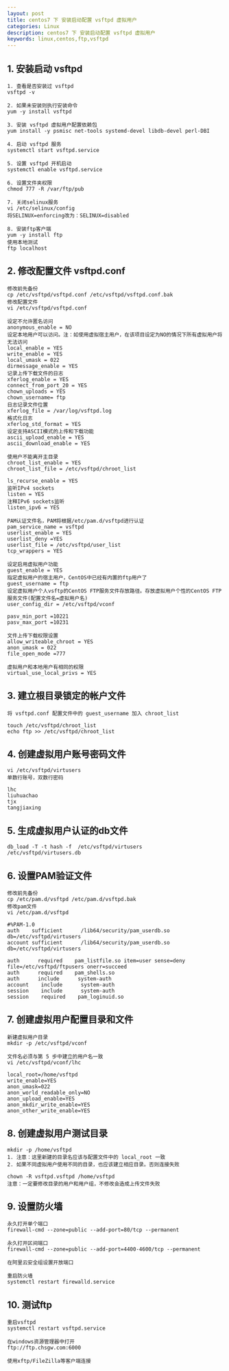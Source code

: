 ```yaml
---
layout: post
title: centos7 下 安装启动配置 vsftpd 虚拟用户
categories: Linux
description: centos7 下 安装启动配置 vsftpd 虚拟用户
keywords: linux,centos,ftp,vsftpd
---
```



## 1. 安装启动 vsftpd
    1. 查看是否安装过 vsftpd 
    vsftpd -v

    2. 如果未安装则执行安装命令
    yum -y install vsftpd

    3. 安装 vsftpd 虚拟用户配置依赖包
    yum install -y psmisc net-tools systemd-devel libdb-devel perl-DBI

    4. 启动 vsftpd 服务
    systemctl start vsftpd.service

    5. 设置 vsftpd 开机启动
    systemctl enable vsftpd.service

    6. 设置文件夹权限
    chmod 777 -R /var/ftp/pub

    7. 关闭selinux服务
    vi /etc/selinux/config
    将SELINUX=enforcing改为：SELINUX=disabled

    8. 安装ftp客户端
    yum -y install ftp
    使用本地测试
    ftp localhost

## 2. 修改配置文件 vsftpd.conf
    修改前先备份
    cp /etc/vsftpd/vsftpd.conf /etc/vsftpd/vsftpd.conf.bak
    修改配置文件
    vi /etc/vsftpd/vsftpd.conf

```
设定不允许匿名访问 
anonymous_enable = NO
设定本地用户可以访问。注：如使用虚拟宿主用户，在该项目设定为NO的情况下所有虚拟用户将无法访问
local_enable = YES
write_enable = YES
local_umask = 022
dirmessage_enable = YES
记录上传下载文件的日志
xferlog_enable = YES
connect_from_port_20 = YES
chown_uploads = YES
chown_username= ftp
日志记录文件位置
xferlog_file = /var/log/vsftpd.log
格式化日志
xferlog_std_format = YES
设定支持ASCII模式的上传和下载功能
ascii_upload_enable = YES
ascii_download_enable = YES

使用户不能离开主目录 
chroot_list_enable = YES
chroot_list_file = /etc/vsftpd/chroot_list 

ls_recurse_enable = YES
监听IPv4 sockets
listen = YES
注释IPv6 sockets监听
listen_ipv6 = YES

PAM认证文件名，PAM将根据/etc/pam.d/vsftpd进行认证
pam_service_name = vsftpd
userlist_enable = YES
userlist_deny =YES
userlist_file = /etc/vsftpd/user_list
tcp_wrappers = YES

设定启用虚拟用户功能
guest_enable = YES
指定虚拟用户的宿主用户，CentOS中已经有内置的ftp用户了 
guest_username = ftp
设定虚拟用户个人vsftp的CentOS FTP服务文件存放路径。存放虚拟用户个性的CentOS FTP服务文件(配置文件名=虚拟用户名)
user_config_dir = /etc/vsftpd/vconf

pasv_min_port =10221
pasv_max_port =10231

文件上传下载权限设置
allow_writeable_chroot = YES
anon_umask = 022
file_open_mode =777

虚拟用户和本地用户有相同的权限
virtual_use_local_privs = YES
```


## 3. 建立根目录锁定的帐户文件

    将 vsftpd.conf 配置文件中的 guest_username 加入 chroot_list

```
touch /etc/vsftpd/chroot_list
echo ftp >> /etc/vsftpd/chroot_list
```


## 4. 创建虚拟用户账号密码文件

    vi /etc/vsftpd/virtusers
    单数行账号，双数行密码
    
```
lhc
liuhuachao
tjx
tangjiaxing
```

## 5. 生成虚拟用户认证的db文件

    db_load -T -t hash -f  /etc/vsftpd/virtusers    /etc/vsftpd/virtusers.db


## 6. 设置PAM验证文件
    修改前先备份
    cp /etc/pam.d/vsftpd /etc/pam.d/vsftpd.bak
    修改pam文件
    vi /etc/pam.d/vsftpd

```
#%PAM-1.0
auth    sufficient      /lib64/security/pam_userdb.so    db=/etc/vsftpd/virtusers
account sufficient      /lib64/security/pam_userdb.so    db=/etc/vsftpd/virtusers

auth      required    pam_listfile.so item=user sense=deny file=/etc/vsftpd/ftpusers onerr=succeed
auth      required    pam_shells.so
auth      include      system-auth
account    include      system-auth
session    include      system-auth
session    required    pam_loginuid.so
```

## 7. 创建虚拟用户配置目录和文件
    新建虚拟用户目录 
    mkdir -p /etc/vsftpd/vconf

    文件名必须与第 5 步中建立的用户名一致 
    vi /etc/vsftpd/vconf/lhc
```
local_root=/home/vsftpd
write_enable=YES
anon_umask=022
anon_world_readable_only=NO
anon_upload_enable=YES
anon_mkdir_write_enable=YES
anon_other_write_enable=YES
```

## 8. 创建虚拟用户测试目录
    mkdir -p /home/vsftpd
    1. 注意：这里新建的目录名应该与配置文件中的 local_root 一致 
    2. 如果不同虚拟用户使用不同的目录，也应该建立相应目录。否则连接失败

    chown -R vsftpd.vsftpd /home/vsftpd
    注意：一定要修改目录的用户和用户组，不修改会造成上传文件失败


## 9. 设置防火墙
    永久打开单个端口
    firewall-cmd --zone=public --add-port=80/tcp --permanent

    永久打开区间端口
    firewall-cmd --zone=public --add-port=4400-4600/tcp --permanent

    在阿里云安全组设置开放端口

    重启防火墙
    systemctl restart firewalld.service


## 10. 测试ftp

    重启vsftpd    
    systemctl restart vsftpd.service

    在windows资源管理器中打开
    ftp://ftp.chsgw.com:6000

    使用xftp/FileZilla等客户端连接